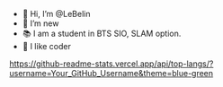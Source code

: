 - 👋 Hi, I’m @LeBelin
- 👀 I’m new
- 📚 I am a student in BTS SIO, SLAM option.
- 💞️ I like coder


<!---
LeBelin/LeBelin is a ✨ special ✨ repository because its `README.md` (this file) appears on your GitHub profile.
You can click the Preview link to take a look at your changes.
- 📫 How to reach me ...
--->
https://github-readme-stats.vercel.app/api/top-langs/?username=Your_GitHub_Username&theme=blue-green
